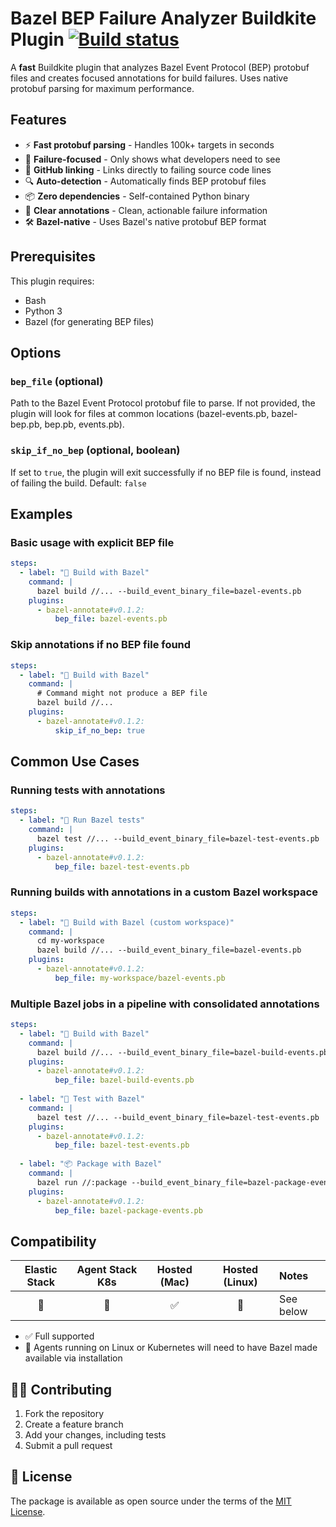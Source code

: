 # Bazel BEP Failure Analyzer Buildkite Plugin [![Build status](https://badge.buildkite.com/522d5a765d9856d57c8ce69162540279b81db9d2852b5f7060.svg?branch=main)](https://buildkite.com/buildkite/plugins-bazel-annotate)

A **fast** Buildkite plugin that analyzes Bazel Event Protocol (BEP) protobuf files and creates focused annotations for build failures. Uses native protobuf parsing for maximum performance.

## Features

- ⚡ **Fast protobuf parsing** - Handles 100k+ targets in seconds
- 🎯 **Failure-focused** - Only shows what developers need to see  
- 🔗 **GitHub linking** - Links directly to failing source code lines
- 🔍 **Auto-detection** - Automatically finds BEP protobuf files
- 📦 **Zero dependencies** - Self-contained Python binary
- 🚨 **Clear annotations** - Clean, actionable failure information
- 🛠️ **Bazel-native** - Uses Bazel's native protobuf BEP format

## Prerequisites

This plugin requires:
- Bash
- Python 3
- Bazel (for generating BEP files)

## Options

### `bep_file` (optional)

Path to the Bazel Event Protocol protobuf file to parse. If not provided, the plugin will look for files at common locations (bazel-events.pb, bazel-bep.pb, bep.pb, events.pb).

### `skip_if_no_bep` (optional, boolean)

If set to `true`, the plugin will exit successfully if no BEP file is found, instead of failing the build.
Default: `false`

## Examples

### Basic usage with explicit BEP file

```yaml
steps:
  - label: "🔨 Build with Bazel"
    command: |
      bazel build //... --build_event_binary_file=bazel-events.pb
    plugins:
      - bazel-annotate#v0.1.2:
          bep_file: bazel-events.pb
```


### Skip annotations if no BEP file found

```yaml
steps:
  - label: "🔨 Build with Bazel"
    command: |
      # Command might not produce a BEP file
      bazel build //...
    plugins:
      - bazel-annotate#v0.1.2:
          skip_if_no_bep: true
```

## Common Use Cases

### Running tests with annotations

```yaml
steps:
  - label: "🧪 Run Bazel tests"
    command: |
      bazel test //... --build_event_binary_file=bazel-test-events.pb
    plugins:
      - bazel-annotate#v0.1.2:
          bep_file: bazel-test-events.pb
```

### Running builds with annotations in a custom Bazel workspace

```yaml
steps:
  - label: "🔨 Build with Bazel (custom workspace)"
    command: |
      cd my-workspace
      bazel build //... --build_event_binary_file=bazel-events.pb
    plugins:
      - bazel-annotate#v0.1.2:
          bep_file: my-workspace/bazel-events.pb
```

### Multiple Bazel jobs in a pipeline with consolidated annotations

```yaml
steps:
  - label: "🔨 Build with Bazel"
    command: |
      bazel build //... --build_event_binary_file=bazel-build-events.pb
    plugins:
      - bazel-annotate#v0.1.2:
          bep_file: bazel-build-events.pb
          
  - label: "🧪 Test with Bazel"
    command: |
      bazel test //... --build_event_binary_file=bazel-test-events.pb
    plugins:
      - bazel-annotate#v0.1.2:
          bep_file: bazel-test-events.pb
          
  - label: "📦 Package with Bazel"
    command: |
      bazel run //:package --build_event_binary_file=bazel-package-events.pb
    plugins:
      - bazel-annotate#v0.1.2:
          bep_file: bazel-package-events.pb
```

## Compatibility

| Elastic Stack | Agent Stack K8s | Hosted (Mac) | Hosted (Linux) | Notes |
| :-----------: | :-------------: | :----: | :----: |:---- |
| 📝 | 📝 | ✅ | 📝 | See below|

- ✅ Full supported
- 📝 Agents running on Linux or Kubernetes will need to have Bazel made available via installation

## 👩‍💻 Contributing

1. Fork the repository
2. Create a feature branch
3. Add your changes, including tests
4. Submit a pull request

## 📜 License

The package is available as open source under the terms of the [MIT License](https://opensource.org/licenses/MIT).

